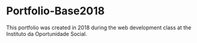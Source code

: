 # Portfolio-Base2018
This portfolio was created in 2018 during the web development class at the Instituto da Oportunidade Social.
